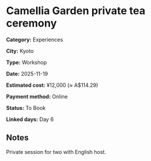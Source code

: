 # Camellia Garden private tea ceremony

**Category:** Experiences

**City:** Kyoto

**Type:** Workshop

**Date:** 2025-11-19

**Estimated cost:** ¥12,000 (≈ A$114.29)

**Payment method:** Online

**Status:** To Book

**Linked days:** Day 6

## Notes
Private session for two with English host.

